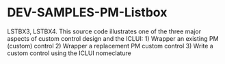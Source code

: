 # DEV-SAMPLES-PM-Listbox
LSTBX3, LSTBX4.  This source code illustrates one of the three major aspects of custom control design and the ICLUI:                1) Wrapper an existing PM (custom) control                2) Wrapper a replacement PM custom control                3) Write a custom control using the ICLUI nomeclature
